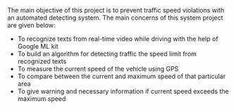 The main objective of this project is to prevent traffic speed violations with an automated detecting system. The main concerns of this system project are given below:

- To recognize texts from real-time video while driving with the help of Google ML kit
- To build an algorithm for detecting traffic the speed limit from recognized texts
- To measure the current speed of the vehicle using GPS
- To compare between the current and maximum speed of that particular area
- To give warning and necessary information if current speed exceeds the maximum speed
